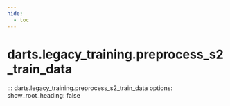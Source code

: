 ```yaml
---
hide:
  - toc
---
```

# <code class='doc-symbol doc-symbol-nav doc-symbol-function'></code>darts.legacy_training.preprocess_s2_train_data

::: darts.legacy_training.preprocess_s2_train_data
    options:
      show_root_heading: false
